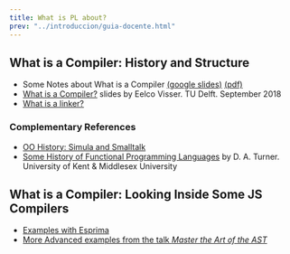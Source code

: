 ```yaml
---
title: What is PL about?
prev: "../introduccion/guia-docente.html"
---
```


 

## What is a Compiler: History and Structure

* Some Notes about What is a Compiler [(google slides)](https://docs.google.com/presentation/d/1N8h99dXzud9HzH8XY6QCZSmATCAWXtZebuqRTiy8qMU/edit?usp=sharing) [(pdf)](/pdfs/intro-2-compilers.pdf)
* [What is a Compiler?](/assets/pdfs/cs4200-2018-1-introduction-180905091549.pdf) slides by Eelco Visser. TU Delft. September 2018
* [What is a linker?](what-is-a-linker)

### Complementary References

* [OO History: Simula and Smalltalk](https://www.cs.cmu.edu/~charlie/courses/15-214/2014-fall/slides/25-history-oo.pdf)
* [Some History of Functional Programming Languages](https://www.cs.kent.ac.uk/people/staff/dat/tfp12/tfp12.pdf) by D. A. Turner. University of Kent & Middlesex University

## What is a Compiler: Looking Inside Some JS Compilers

* [Examples with Esprima](esprima)
* [More Advanced examples from the talk *Master the Art of the AST*](/temas/tree-transformations/master-the-ast-lectures)

